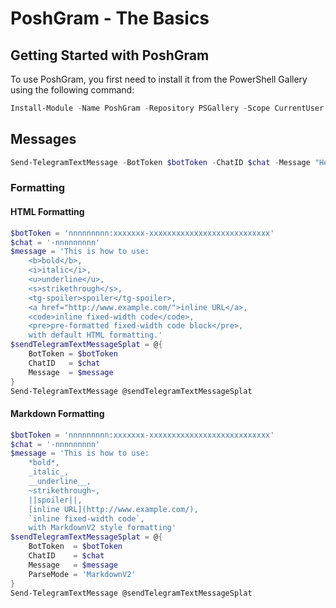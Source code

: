 # PoshGram - The Basics

## Getting Started with PoshGram

To use PoshGram, you first need to install it from the PowerShell Gallery using the following command:

```powershell
Install-Module -Name PoshGram -Repository PSGallery -Scope CurrentUser
```

## Messages

```powershell
Send-TelegramTextMessage -BotToken $botToken -ChatID $chat -Message "Hello"
```

### Formatting

#### HTML Formatting

```powershell
$botToken = 'nnnnnnnnn:xxxxxxx-xxxxxxxxxxxxxxxxxxxxxxxxxxx'
$chat = '-nnnnnnnnn'
$message = 'This is how to use:
    <b>bold</b>,
    <i>italic</i>,
    <u>underline</u>,
    <s>strikethrough</s>,
    <tg-spoiler>spoiler</tg-spoiler>,
    <a href="http://www.example.com/">inline URL</a>,
    <code>inline fixed-width code</code>,
    <pre>pre-formatted fixed-width code block</pre>,
    with default HTML formatting.'
$sendTelegramTextMessageSplat = @{
    BotToken = $botToken
    ChatID   = $chat
    Message  = $message
}
Send-TelegramTextMessage @sendTelegramTextMessageSplat
```

#### Markdown Formatting

```powershell
$botToken = 'nnnnnnnnn:xxxxxxx-xxxxxxxxxxxxxxxxxxxxxxxxxxx'
$chat = '-nnnnnnnnn'
$message = 'This is how to use:
    *bold*,
    _italic_,
    __underline__,
    ~strikethrough~,
    ||spoiler||,
    [inline URL](http://www.example.com/),
    `inline fixed-width code`,
    with MarkdownV2 style formatting'
$sendTelegramTextMessageSplat = @{
    BotToken  = $botToken
    ChatID    = $chat
    Message   = $message
    ParseMode = 'MarkdownV2'
}
Send-TelegramTextMessage @sendTelegramTextMessageSplat
```
